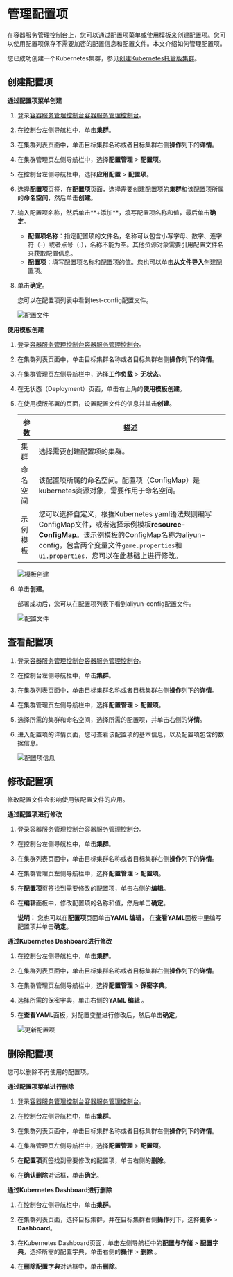# 管理配置项

在容器服务管理控制台上，您可以通过配置项菜单或使用模板来创建配置项。您可以使用配置项保存不需要加密的配置信息和配置文件。本文介绍如何管理配置项。

您已成功创建一个Kubernetes集群，参见[创建Kubernetes托管版集群](/intl.zh-CN/Kubernetes集群用户指南/集群/创建集群/创建Kubernetes托管版集群.md)。

## 创建配置项

**通过配置项菜单创建**

1.  登录[容器服务管理控制台](https://cs.console.aliyun.com)[容器服务管理控制台](https://partners-intl.console.aliyun.com/#/cs)。

2.  在控制台左侧导航栏中，单击**集群**。

3.  在集群列表页面中，单击目标集群名称或者目标集群右侧**操作**列下的**详情**。

4.  在集群管理页左侧导航栏中，选择**配置管理** \> **配置项**。

5.  在控制台左侧导航栏中，选择**应用配置** \> **配置项**。

6.  选择**配置项**页签，在**配置项**页面，选择需要创建配置项的**集群**和该配置项所属的**命名空间**，然后单击**创建**。

7.  输入配置项名称，然后单击**+添加**，填写配置项名称和值，最后单击**确定**。

    -   **配置项名称**：指定配置项的文件名，名称可以包含小写字母、数字、连字符（-）或者点号（.），名称不能为空。其他资源对象需要引用配置文件名来获取配置信息。
    -   **配置项**：填写配置项名称和配置项的值。您也可以单击**从文件导入**创建配置项。
8.  单击**确定**。

    您可以在配置项列表中看到test-config配置文件。

    ![配置文件](https://static-aliyun-doc.oss-accelerate.aliyuncs.com/assets/img/zh-CN/6206659951/p10745.png)


**使用模板创建**

1.  登录[容器服务管理控制台](https://cs.console.aliyun.com)[容器服务管理控制台](https://partners-intl.console.aliyun.com/#/cs)。

2.  在集群列表页面中，单击目标集群名称或者目标集群右侧**操作**列下的**详情**。

3.  在集群管理页左侧导航栏中，选择**工作负载** \> **无状态**。

4.  在无状态（Deployment）页面，单击右上角的**使用模板创建**。

5.  在使用模版部署的页面，设置配置文件的信息并单击**创建**。

    |参数|描述|
    |--|--|
    |集群|选择需要创建配置项的集群。|
    |命名空间|该配置项所属的命名空间。配置项（ConfigMap）是kubernetes资源对象，需要作用于命名空间。|
    |示例模板|您可以选择自定义，根据Kubernetes yaml语法规则编写ConfigMap文件，或者选择示例模板**resource-ConfigMap**。该示例模板的ConfigMap名称为aliyun-config，包含两个变量文件`game.properties`和`ui.properties`，您可以在此基础上进行修改。|

    ![模板创建](https://static-aliyun-doc.oss-accelerate.aliyuncs.com/assets/img/zh-CN/7206659951/p10747.png)

6.  单击**创建**。

    部署成功后，您可以在配置项列表下看到aliyun-config配置文件。

    ![配置文件](https://static-aliyun-doc.oss-accelerate.aliyuncs.com/assets/img/zh-CN/7206659951/p10748.png)


## 查看配置项

1.  登录[容器服务管理控制台](https://cs.console.aliyun.com)[容器服务管理控制台](https://partners-intl.console.aliyun.com/#/cs)。

2.  在控制台左侧导航栏中，单击**集群**。

3.  在集群列表页面中，单击目标集群名称或者目标集群右侧**操作**列下的**详情**。

4.  在集群管理页左侧导航栏中，选择**配置管理** \> **配置项**。

5.  选择所需的集群和命名空间，选择所需的配置项，并单击右侧的**详情**。

6.  进入配置项的详情页面，您可查看该配置项的基本信息，以及配置项包含的数据信息。

    ![配置项信息](https://static-aliyun-doc.oss-accelerate.aliyuncs.com/assets/img/zh-CN/5706659951/p40653.png)


## 修改配置项

修改配置文件会影响使用该配置文件的应用。

**通过配置项进行修改**

1.  登录[容器服务管理控制台](https://cs.console.aliyun.com)[容器服务管理控制台](https://partners-intl.console.aliyun.com/#/cs)。

2.  在控制台左侧导航栏中，单击**集群**。

3.  在集群列表页面中，单击目标集群名称或者目标集群右侧**操作**列下的**详情**。

4.  在集群管理页左侧导航栏中，选择**配置管理** \> **配置项**。

5.  在**配置项**页签找到需要修改的配置项，单击右侧的**编辑**。

6.  在**编辑**面板中，修改配置项的名称和值，然后单击**确定**。

    **说明：** 您也可以在**配置项**页面单击**YAML 编辑**， 在**查看YAML**面板中里编写配置项并单击**确定**。


**通过Kubernetes Dashboard进行修改**

1.  在控制台左侧导航栏中，单击**集群**。

2.  在集群列表页面中，单击目标集群名称或者目标集群右侧**操作**列下的**详情**。

3.  在集群管理页左侧导航栏中，选择**配置管理** \> **保密字典**。

4.  选择所需的保密字典，单击右侧的**YAML 编辑** 。

5.  在**查看YAML**面板，对配置变量进行修改后，然后单击**确定**。

    ![更新配置项](https://static-aliyun-doc.oss-accelerate.aliyuncs.com/assets/img/zh-CN/5983463161/p10759.png)


## 删除配置项

您可以删除不再使用的配置项。

**通过配置项菜单进行删除**

1.  登录[容器服务管理控制台](https://cs.console.aliyun.com)[容器服务管理控制台](https://partners-intl.console.aliyun.com/#/cs)。

2.  在控制台左侧导航栏中，单击**集群**。

3.  在集群列表页面中，单击目标集群名称或者目标集群右侧**操作**列下的**详情**。

4.  在集群管理页左侧导航栏中，选择**配置管理** \> **配置项**。

5.  在**配置项**页签找到需要修改的配置项，单击右侧的**删除**。

6.  在**确认删除**对话框，单击**确定**。


**通过Kubernetes Dashboard进行删除**

1.  在控制台左侧导航栏中，单击**集群**。

2.  在集群列表页面，选择目标集群，并在目标集群右侧**操作**列下，选择**更多** \> **Dashboard**。

3.  在Kubernetes Dashboard页面，单击左侧导航栏中的**配置与存储** \> **配置字典**，选择所需的配置字典，单击右侧的**操作** \> **删除** 。

4.  在**删除配置字典**对话框中，单击**删除**。


